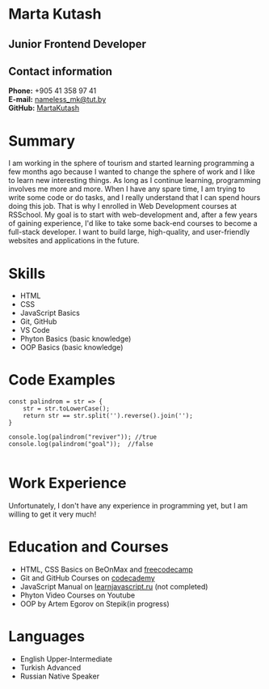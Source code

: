 # **Marta Kutash** #

## Junior Frontend Developer ##



## Contact information ##

**Phone:** +905 41 358 97 41 <br>
**E-mail:** nameless_mk@tut.by <br>
**GitHub:** [MartaKutash](https://github.com/MartaKutash?tab=repositories)



# **Summary** #

I am working in the sphere of tourism and started learning programming a few months ago because I wanted to change the sphere of work and I like to learn new interesting things. As long as I continue learning, programming involves me more and more. When I have any spare time, I am trying to write some code or do tasks, and I really understand that I can spend hours doing this job. That is why I enrolled in Web Development courses at RSSchool. My goal is to start with web-development and, after a few years of gaining experience, I'd like to take some back-end courses to become a full-stack developer. I want to build large, high-quality, and user-friendly websites and applications in the future.



# **Skills** #

- HTML
- CSS
- JavaScript Basics
- Git, GitHub
- VS Code
- Phyton Basics (basic knowledge)
- OOP Basics (basic knowledge)



# **Code Examples** #

```
const palindrom = str => {
    str = str.toLowerCase();
    return str == str.split('').reverse().join('');
}

console.log(palindrom("reviver")); //true
console.log(palindrom("goal"));  //false


```



# **Work Experience** #

Unfortunately, I don't have any experience in programming yet, but I am willing to get it very much!



# **Education and Courses** #

+ HTML, CSS Basics on BeOnMax and [freecodecamp](https://www.freecodecamp.org/learn/responsive-web-design/#applied-accessibility)
+ Git and GitHub Courses on [codecademy](https://www.codecademy.com/resources/docs/git)
+ JavaScript Manual on [learnjavascript.ru](https://learn.javascript.ru/) (not completed)
+ Phyton Video Courses on Youtube
+ OOP by Artem Egorov on Stepik(in progress)



# **Languages** #

- English Upper-Intermediate
- Turkish Advanced
- Russian Native Speaker

